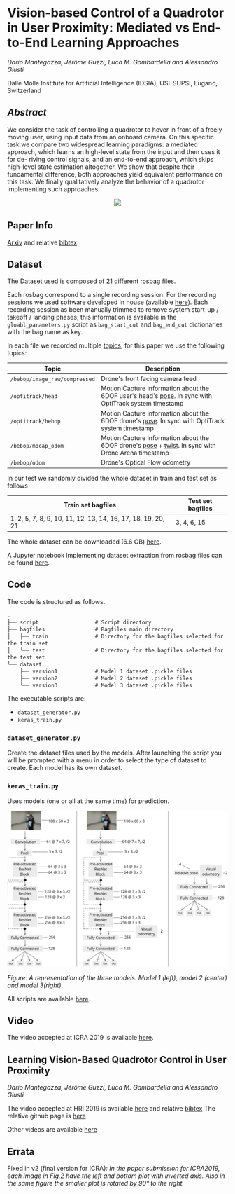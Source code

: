 # Vision-based Control of a Quadrotor in User Proximity: Mediated vs End-to-End Learning Approaches
*Dario Mantegazza, Jérôme Guzzi, Luca M. Gambardella and Alessandro Giusti*

Dalle Molle Institute for Artificial Intelligence (IDSIA), USI-SUPSI, Lugano, Switzerland

## *Abstract*
We consider the task of controlling a quadrotor
to hover in front of a freely moving user, using input data
from an onboard camera. On this specific task we compare two
widespread learning paradigms: a mediated approach, which
learns an high-level state from the input and then uses it for de-
riving control signals; and an end-to-end approach, which skips
high-level state estimation altogether. We show that despite
their fundamental difference, both approaches yield equivalent
performance on this task. We finally qualitatively analyze the
behavior of a quadrotor implementing such approaches.

<p align="center">
  <img src="/video/gif_github_5.gif"/>
</p>

## Paper Info
[Arxiv](https://arxiv.org/abs/1809.08881) and relative [bibtex](https://github.com/idsia-robotics/proximity-quadrotor-learning/tree/master/bibtex-icra.bib)
## Dataset
The Dataset used is composed of 21 different [rosbag](http://wiki.ros.org/rosbag) files. 

Each rosbag correspond to a single recording session. For the recording sessions we used software developed in house (available [here](https://github.com/jeguzzi/drone_arena)). Each recording session as been manually trimmed to remove system start-up / takeoff / landing phases; this information is available in the `gloabl_parameters.py` script as `bag_start_cut` and `bag_end_cut` dictionaries with the bag name as key.


In each file we recorded multiple [topics](http://wiki.ros.org/Topics); for this paper we use the following topics:

| Topic | Description |
| - | - |
| `/bebop/image_raw/compressed` | Drone's front facing camera feed |
| `/optitrack/head` | Motion Capture information about the 6DOF user's head's [pose](http://docs.ros.org/lunar/api/geometry_msgs/html/msg/Pose.html). In sync with OptiTrack system timestamp |
| `/optitrack/bebop` | Motion Capture information about the 6DOF drone's [pose](http://docs.ros.org/lunar/api/geometry_msgs/html/msg/Pose.html). In sync with OptiTrack system timestamp |
| `/bebop/mocap_odom` | Motion Capture information about the 6DOF drone's [pose](http://docs.ros.org/lunar/api/geometry_msgs/html/msg/Pose.html) + [twist](http://docs.ros.org/api/geometry_msgs/html/msg/Twist.html). In sync with Drone Arena timestamp |
| `/bebop/odom` | Drone's Optical Flow odometry |

In our test we randomly divided the whole dataset in train and test set as follows

| Train set bagfiles | Test set bagfiles |
| - | - |
| 1, 2, 5, 7, 8, 9, 10, 11, 12, 13, 14, 16, 17, 18, 19, 20, 21 | 3, 4, 6, 15 |

The whole dataset can be downloaded (6.6 GB) [here](https://drive.switch.ch/index.php/s/1Q0zN0XDzyRxug4).

A Jupyter notebook implementing dataset extraction from rosbag files can be found [here](https://github.com/idsia-robotics/proximity-quadrotor-learning/tree/master/dataset).

## Code
The code is structured as follows.

    .
    ├── script                  # Script directory
    ├── bagfiles                # Bagfiles main directory
    │   ├── train               # Directory for the bagfiles selected for the train set
    │   └── test                # Directory for the bagfiles selected for the test set
    └── dataset
        ├── version1            # Model 1 dataset .pickle files
        ├── version2            # Model 2 dataset .pickle files
        └── version3            # Model 3 dataset .pickle files

The executable scripts are:
* `dataset_generator.py`
* `keras_train.py`

### `dataset_generator.py`
Create the dataset files used by the models.  After launching the script you will be prompted with a menu in order to select the type of dataset to create.
Each model has its own dataset.

### `keras_train.py`
Uses models (one or all at the same time) for prediction.

<p align="center">
  <img src="/architecture.png"/>
</p>


*Figure: A representation of the three models. Model 1 (left), model 2 (center) and model 3(right).*

All scripts are available [here](https://github.com/idsia-robotics/proximity-quadrotor-learning/tree/master/script).

## Video
The video accepted at ICRA 2019 is available [here](https://github.com/idsia-robotics/proximity-quadrotor-learning/tree/master/video).

## Learning Vision-Based Quadrotor Control in User Proximity
*Dario Mantegazza, Jérôme Guzzi, Luca M. Gambardella and Alessandro Giusti*

The video accepted at HRI 2019 is available [here](https://drive.switch.ch/index.php/s/MlEDrsuHcSl5Aw5) and relative [bibtex](https://github.com/idsia-robotics/proximity-quadrotor-learning/tree/master/bibtex-hri.bib)
The relative github page is [here](https://github.com/idsia-robotics/proximity-quadrotor-learning-video)

Other videos are available [here](https://drive.switch.ch/index.php/s/hUaJcKEBGbGKDA4)

## Errata
Fixed in v2 (final version for ICRA)<i>: In the paper submission for ICRA2019, each image in Fig.2 have the left and bottom plot with inverted axis. Also in the same figure the smaller plot is rotated by 90° to the right.</i>
